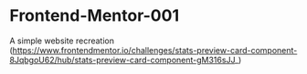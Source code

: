 # Frontend-Mentor-001
A simple website recreation (https://www.frontendmentor.io/challenges/stats-preview-card-component-8JqbgoU62/hub/stats-preview-card-component-gM316sJJ_)
